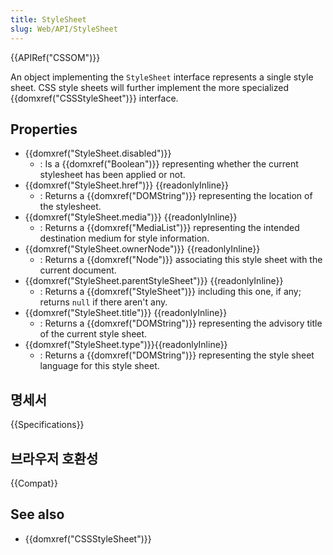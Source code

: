 ```yaml
---
title: StyleSheet
slug: Web/API/StyleSheet
---
```


{{APIRef("CSSOM")}}

An object implementing the `StyleSheet` interface represents a single style sheet. CSS style sheets will further implement the more specialized {{domxref("CSSStyleSheet")}} interface.

## Properties

- {{domxref("StyleSheet.disabled")}}
  - : Is a {{domxref("Boolean")}} representing whether the current stylesheet has been applied or not.
- {{domxref("StyleSheet.href")}} {{readonlyInline}}
  - : Returns a {{domxref("DOMString")}} representing the location of the stylesheet.
- {{domxref("StyleSheet.media")}} {{readonlyInline}}
  - : Returns a {{domxref("MediaList")}} representing the intended destination medium for style information.
- {{domxref("StyleSheet.ownerNode")}} {{readonlyInline}}
  - : Returns a {{domxref("Node")}} associating this style sheet with the current document.
- {{domxref("StyleSheet.parentStyleSheet")}} {{readonlyInline}}
  - : Returns a {{domxref("StyleSheet")}} including this one, if any; returns `null` if there aren't any.
- {{domxref("StyleSheet.title")}} {{readonlyInline}}
  - : Returns a {{domxref("DOMString")}} representing the advisory title of the current style sheet.
- {{domxref("StyleSheet.type")}}{{readonlyInline}}
  - : Returns a {{domxref("DOMString")}} representing the style sheet language for this style sheet.

## 명세서

{{Specifications}}

## 브라우저 호환성

{{Compat}}

## See also

- {{domxref("CSSStyleSheet")}}
